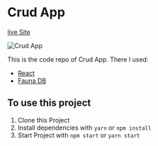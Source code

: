 # Crud App
 
[live Site](https://a-crud-app.netlify.app/)

![Crud App](/prerview.png)

This is the code repo of Crud App. There I used:
  * [React](https://reactjs.org)
  * [Fauna DB](https://fauna.com/)

## To use this project
  1. Clone this Project
  2. Install dependencies with `yarn` or `npm install`
  3. Start Project with `npm start` or `yarn start`

